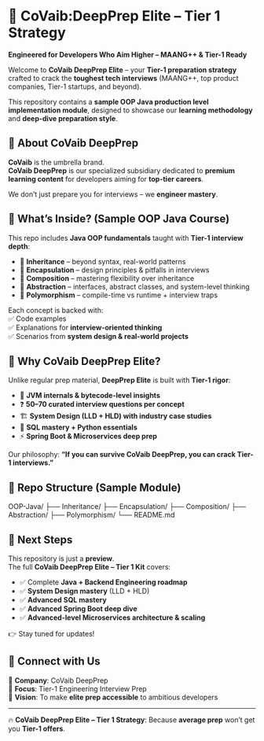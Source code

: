 
# 🚀 CoVaib:DeepPrep Elite – Tier 1 Strategy  
**Engineered for Developers Who Aim Higher – MAANG++ & Tier-1 Ready**  

Welcome to **CoVaib DeepPrep Elite** – your **Tier-1 preparation strategy** crafted to crack the **toughest tech interviews** (MAANG++, top product companies, Tier-1 startups, and beyond).  

This repository contains a **sample OOP Java production level implementation module**, designed to showcase our **learning methodology** and **deep-dive preparation style**.  


## 📌 About CoVaib DeepPrep  
**CoVaib** is the umbrella brand.  
**CoVaib DeepPrep** is our specialized subsidiary dedicated to **premium learning content** for developers aiming for **top-tier careers**.  

We don’t just prepare you for interviews – we **engineer mastery**.  


## 🎯 What’s Inside? (Sample OOP Java Course)  
This repo includes **Java OOP fundamentals** taught with **Tier-1 interview depth**:  

- 🔹 **Inheritance** – beyond syntax, real-world patterns  
- 🔹 **Encapsulation** – design principles & pitfalls in interviews  
- 🔹 **Composition** – mastering flexibility over inheritance  
- 🔹 **Abstraction** – interfaces, abstract classes, and system-level thinking  
- 🔹 **Polymorphism** – compile-time vs runtime + interview traps  

Each concept is backed with:  
✅ Code examples  
✅ Explanations for **interview-oriented thinking**  
✅ Scenarios from **system design & real-world projects**  


## 📘 Why CoVaib DeepPrep Elite?  
Unlike regular prep material, **DeepPrep Elite** is built with **Tier-1 rigor**:  

- 🧠 **JVM internals & bytecode-level insights**  
- ❓ **50–70 curated interview questions per concept**  
- 🏗️ **System Design (LLD + HLD) with industry case studies**  
- 💾 **SQL mastery + Python essentials**  
- ⚡ **Spring Boot & Microservices deep prep**  

Our philosophy: **“If you can survive CoVaib DeepPrep, you can crack Tier-1 interviews.”**  


## 📂 Repo Structure (Sample Module)  
OOP-Java/
├── Inheritance/
├── Encapsulation/
├── Composition/
├── Abstraction/
├── Polymorphism/
└── README.md


## 🚀 Next Steps  
This repository is just a **preview**.  
The full **CoVaib DeepPrep Elite – Tier 1 Kit** covers:  

- ✅ Complete **Java + Backend Engineering roadmap**  
- ✅ **System Design mastery** (LLD + HLD)  
- ✅ **Advanced SQL mastery**  
- ✅ **Advanced Spring Boot deep dive**  
- ✅ **Advanced-level Microservices architecture & scaling**  

👉 Stay tuned for updates!  


## 🤝 Connect with Us  
📌 **Company**: CoVaib DeepPrep  
📌 **Focus**: Tier-1 Engineering Interview Prep  
📌 **Vision**: To make **elite prep accessible** to ambitious developers  

---

🔥 **CoVaib DeepPrep Elite – Tier 1 Strategy**: Because **average prep** won’t get you **Tier-1 offers**.  

